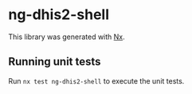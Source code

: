 # ng-dhis2-shell

This library was generated with [Nx](https://nx.dev).

## Running unit tests

Run `nx test ng-dhis2-shell` to execute the unit tests.
